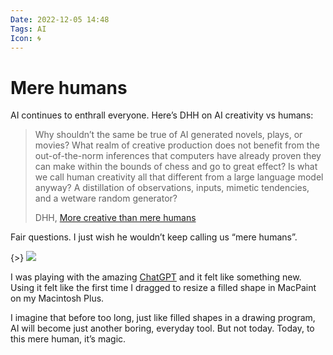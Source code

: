```yaml
---
Date: 2022-12-05 14:48
Tags: AI
Icon: 🌀
---
```


# Mere humans

AI continues to enthrall everyone. Here’s DHH on AI creativity vs humans:

> Why shouldn’t the same be true of AI generated novels, plays, or movies? What realm of creative production does not benefit from the out-of-the-norm inferences that computers have already proven they can make within the bounds of chess and go to great effect? Is what we call human creativity all that different from a large language model anyway? A distillation of observations, inputs, mimetic tendencies, and a wetware random generator? 
> 
> DHH, [More creative than mere humans](https://world.hey.com/dhh/more-creative-than-mere-humans-af8e6220)

Fair questions. I just wish he wouldn’t keep calling us “mere humans”.

{>} ![](https://static.baty.net/images/small/openai.png)

I was playing with the amazing [ChatGPT](https://chat.openai.com/chat) and it felt like something new. Using it felt like the first time I dragged to resize a filled shape in MacPaint on my Macintosh Plus.

I imagine that before too long, just like filled shapes in a drawing program, AI will become just another boring, everyday tool. But not today. Today, to this mere human, it’s magic.
